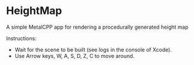 # HeightMap
A simple MetalCPP app for rendering a procedurally generated height map

Instructions:
- Wait for the scene to be built (see logs in the console of Xcode).
- Use Arrow keys, W, A, S, D, Z, C to move around.
